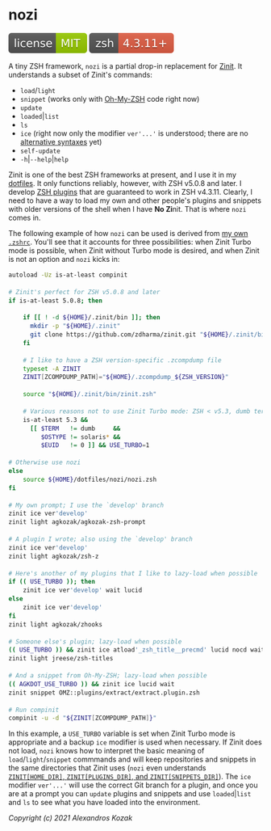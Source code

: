 # nozi

[![MIT License](img/mit_license.svg)](img/mit_license.svg)
![ZSH version 4.3.11 and higher](img/zsh_4.3.11_plus.svg)

A tiny ZSH framework, `nozi` is a partial drop-in replacement for [Zinit](https://github.com/zdharma/zinit). It understands a subset of Zinit's commands:

* `load`/`light`
* `snippet` (works only with [Oh-My-ZSH](https://github.com/ohmyzsh/ohmyzsh) code right now)
* `update`
* `loaded`|`list`
* `ls`
* `ice` (right now only the modifier `ver'...'` is understood; there are no [alternative syntaxes](https://zdharma.github.io/zinit/wiki/Alternate-Ice-Syntax/) yet)
* `self-update`
* `-h`|`--help`|`help`

Zinit is one of the best ZSH frameworks at present, and I use it in my [dotfiles](https://github.com/agkozak/dotfiles). It only functions reliably, however, with ZSH v5.0.8 and later. I develop [ZSH plugins](https://agkozak.github.io/) that are guaranteed to work in ZSH v4.3.11. Clearly, I need to have a way to load my own and other people's plugins and snippets with older versions of the shell when I have **No Zi**nit. That is where `nozi` comes in.

The following example of how `nozi` can be used is derived from [my own `.zshrc`](https://github.com/agkozak/dotfiles/blob/master/.zshrc`). You'll see that it accounts for three possibilities: when Zinit Turbo mode is possible, when Zinit without Turbo mode is desired, and when Zinit is not an option and `nozi` kicks in:

```sh
autoload -Uz is-at-least compinit

# Zinit's perfect for ZSH v5.0.8 and later
if is-at-least 5.0.8; then

    if [[ ! -d ${HOME}/.zinit/bin ]]; then
      mkdir -p "${HOME}/.zinit"
      git clone https://github.com/zdharma/zinit.git "${HOME}/.zinit/bin"
    fi

    # I like to have a ZSH version-specific .zcompdump file
    typeset -A ZINIT
    ZINIT[ZCOMPDUMP_PATH]="${HOME}/.zcompdump_${ZSH_VERSION}"

    source "${HOME}/.zinit/bin/zinit.zsh"

    # Various reasons not to use Zinit Turbo mode: ZSH < v5.3, dumb terminal, Solaris, root user
    is-at-least 5.3 &&
      [[ $TERM   != dumb     &&
         $OSTYPE != solaris* &&
         $EUID   != 0 ]] && USE_TURBO=1

# Otherwise use nozi
else
    source ${HOME}/dotfiles/nozi/nozi.zsh
fi

# My own prompt; I use the `develop' branch
zinit ice ver'develop'
zinit light agkozak/agkozak-zsh-prompt

# A plugin I wrote; also using the `develop' branch
zinit ice ver'develop'
zinit light agkozak/zsh-z

# Here's another of my plugins that I like to lazy-load when possible
if (( USE_TURBO )); then
    zinit ice ver'develop' wait lucid
else
    zinit ice ver'develop'
fi
zinit light agkozak/zhooks

# Someone else's plugin; lazy-load when possible
(( USE_TURBO )) && zinit ice atload'_zsh_title__precmd' lucid nocd wait
zinit light jreese/zsh-titles

# And a snippet from Oh-My-ZSH; lazy-load when possible
(( AGKDOT_USE_TURBO )) && zinit ice lucid wait
zinit snippet OMZ::plugins/extract/extract.plugin.zsh

# Run compinit
compinit -u -d "${ZINIT[ZCOMPDUMP_PATH]}"
```

In this example, a `USE_TURBO` variable is set when Zinit Turbo mode is appropriate and a backup `ice` modifier is used when necessary. If Zinit does not load, `nozi` knows how to interpret the basic meaning of `load`/`light`/`snippet` commmands and will keep repositories and snippets in the same directories that Zinit uses (`nozi` even understands [`ZINIT[HOME_DIR]`, `ZINIT[PLUGINS_DIR]`, and `ZINIT[SNIPPETS_DIR]`](https://github.com/zdharma/zinit#customizing-paths)). The `ice` modifier `ver'...'` will use the correct Git branch for a plugin, and once you are at a prompt you can `update` plugins and snippets and use `loaded`|`list` and `ls` to see what you have loaded into the environment.

*Copyright (c) 2021 Alexandros Kozak*
